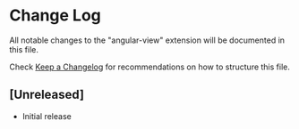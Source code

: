 # Change Log

All notable changes to the "angular-view" extension will be documented in this file.

Check [Keep a Changelog](http://keepachangelog.com/) for recommendations on how to structure this file.

## [Unreleased]

- Initial release